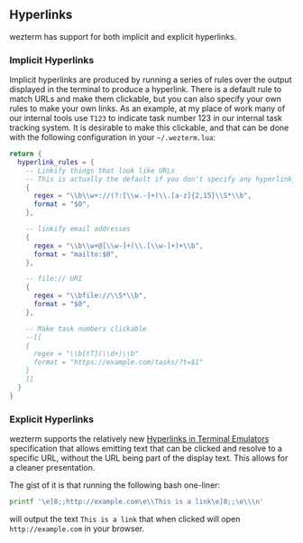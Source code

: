 ## Hyperlinks

wezterm has support for both implicit and explicit hyperlinks.

### Implicit Hyperlinks

Implicit hyperlinks are produced by running a series of rules over the output
displayed in the terminal to produce a hyperlink.  There is a default rule
to match URLs and make them clickable, but you can also specify your own rules
to make your own links.  As an example, at my place of work many of our internal
tools use `T123` to indicate task number 123 in our internal task tracking system.
It is desirable to make this clickable, and that can be done with the following
configuration in your `~/.wezterm.lua`:

```lua
return {
  hyperlink_rules = {
    -- Linkify things that look like URLs
    -- This is actually the default if you don't specify any hyperlink_rules
    {
      regex = "\\b\\w+://(?:[\\w.-]+)\\.[a-z]{2,15}\\S*\\b",
      format = "$0",
    },

    -- linkify email addresses
    {
      regex = "\\b\\w+@[\\w-]+(\\.[\\w-]+)+\\b",
      format = "mailto:$0",
    },

    -- file:// URI
    {
      regex = "\\bfile://\\S*\\b",
      format = "$0",
    },

    -- Make task numbers clickable
    --[[
    {
      regex = "\\b[tT](\\d+)\\b"
      format = "https://example.com/tasks/?t=$1"
    }
    ]]
  }
}
```

### Explicit Hyperlinks

wezterm supports the relatively new [Hyperlinks in Terminal
Emulators](https://gist.github.com/egmontkob/eb114294efbcd5adb1944c9f3cb5feda)
specification that allows emitting text that can be clicked and resolve to a
specific URL, without the URL being part of the display text.  This allows
for a cleaner presentation.

The gist of it is that running the following bash one-liner:

```bash
printf '\e]8;;http://example.com\e\\This is a link\e]8;;\e\\\n'
```

will output the text `This is a link` that when clicked will open
`http://example.com` in your browser.
